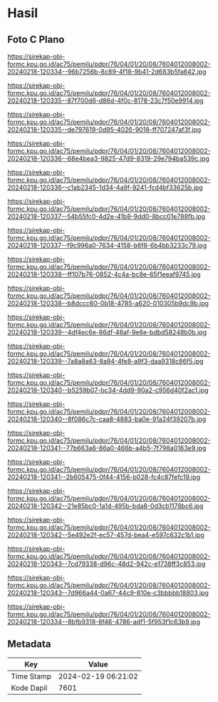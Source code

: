 # Hasil

## Foto C Plano

https://sirekap-obj-formc.kpu.go.id/ac75/pemilu/pdpr/76/04/01/20/08/7604012008002-20240218-120334--96b7256b-8c89-4f18-9b41-2d683b5fa642.jpg

https://sirekap-obj-formc.kpu.go.id/ac75/pemilu/pdpr/76/04/01/20/08/7604012008002-20240218-120335--87f700d6-d86d-4f0c-8178-23c7f50e9914.jpg

https://sirekap-obj-formc.kpu.go.id/ac75/pemilu/pdpr/76/04/01/20/08/7604012008002-20240218-120335--de797619-0d95-4026-9018-ff707247af3f.jpg

https://sirekap-obj-formc.kpu.go.id/ac75/pemilu/pdpr/76/04/01/20/08/7604012008002-20240218-120336--68e4bea3-9825-47d9-8319-29e794ba539c.jpg

https://sirekap-obj-formc.kpu.go.id/ac75/pemilu/pdpr/76/04/01/20/08/7604012008002-20240218-120336--c1ab2345-1d34-4a9f-9241-fcd4bf33625b.jpg

https://sirekap-obj-formc.kpu.go.id/ac75/pemilu/pdpr/76/04/01/20/08/7604012008002-20240218-120337--54b55fc0-4d2e-41b8-9dd0-8bcc01e788fb.jpg

https://sirekap-obj-formc.kpu.go.id/ac75/pemilu/pdpr/76/04/01/20/08/7604012008002-20240218-120337--f9c996a0-7634-4158-b6f8-6b4bb3233c79.jpg

https://sirekap-obj-formc.kpu.go.id/ac75/pemilu/pdpr/76/04/01/20/08/7604012008002-20240218-120338--ff107b76-0852-4c4a-bc8e-65f1eeaf9745.jpg

https://sirekap-obj-formc.kpu.go.id/ac75/pemilu/pdpr/76/04/01/20/08/7604012008002-20240218-120338--b8dccc60-0b18-4785-a620-010305b9dc9b.jpg

https://sirekap-obj-formc.kpu.go.id/ac75/pemilu/pdpr/76/04/01/20/08/7604012008002-20240218-120339--4df4ec6e-86df-46af-9e6e-bdbd58248b0b.jpg

https://sirekap-obj-formc.kpu.go.id/ac75/pemilu/pdpr/76/04/01/20/08/7604012008002-20240218-120339--7a8a8a63-8a94-4fe8-a9f3-daa9318c86f5.jpg

https://sirekap-obj-formc.kpu.go.id/ac75/pemilu/pdpr/76/04/01/20/08/7604012008002-20240218-120340--b5259b07-bc34-4dd9-90a2-c956d40f2ac1.jpg

https://sirekap-obj-formc.kpu.go.id/ac75/pemilu/pdpr/76/04/01/20/08/7604012008002-20240218-120340--8f086c7c-caa8-4883-ba0e-91a24f39207b.jpg

https://sirekap-obj-formc.kpu.go.id/ac75/pemilu/pdpr/76/04/01/20/08/7604012008002-20240218-120341--77b663a6-86a0-466b-a4b5-7f798a0163e9.jpg

https://sirekap-obj-formc.kpu.go.id/ac75/pemilu/pdpr/76/04/01/20/08/7604012008002-20240218-120341--2b605475-0f44-4156-b028-fc4c87fefc19.jpg

https://sirekap-obj-formc.kpu.go.id/ac75/pemilu/pdpr/76/04/01/20/08/7604012008002-20240218-120342--21e85bc0-1a1d-495b-bda8-0d3cb1178bc6.jpg

https://sirekap-obj-formc.kpu.go.id/ac75/pemilu/pdpr/76/04/01/20/08/7604012008002-20240218-120342--5e492e2f-ec57-457d-bea4-e597c632c1b1.jpg

https://sirekap-obj-formc.kpu.go.id/ac75/pemilu/pdpr/76/04/01/20/08/7604012008002-20240218-120343--7cd79338-d96c-48d2-942c-e1738ff3c853.jpg

https://sirekap-obj-formc.kpu.go.id/ac75/pemilu/pdpr/76/04/01/20/08/7604012008002-20240218-120343--7d966a44-0a67-44c9-810e-c3bbbbb18803.jpg

https://sirekap-obj-formc.kpu.go.id/ac75/pemilu/pdpr/76/04/01/20/08/7604012008002-20240218-120334--8bfb9318-8f46-4786-adf1-5f953f1c63b9.jpg


## Metadata

| Key        | Value               |
| ---------- | ------------------- |
| Time Stamp | 2024-02-19 06:21:02 |
| Kode Dapil | 7601                |



